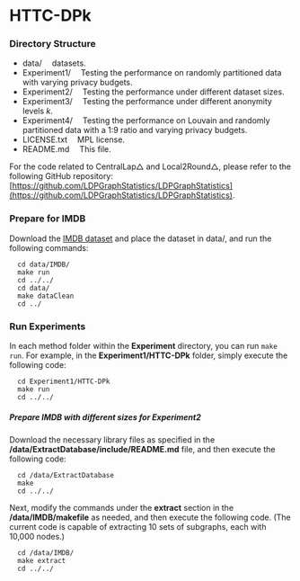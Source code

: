 # HTTC-DPk

### Directory Structure
- data/			&emsp;datasets.
- Experiment1/		&emsp;Testing the performance on randomly partitioned data with varying privacy budgets.
- Experiment2/		&emsp;Testing the performance under different dataset sizes.
- Experiment3/	  &emsp;Testing the performance under different anonymity levels $k$.
- Experiment4/		&emsp;Testing the performance on Louvain and randomly partitioned data with a 1:9 ratio and varying privacy budgets.
- LICENSE.txt		&emsp;MPL license.
- README.md		&emsp;This file.

For the code related to CentralLap△ and Local2Round△, please refer to the following GitHub repository: [https://github.com/LDPGraphStatistics/LDPGraphStatistics](https://github.com/LDPGraphStatistics/LDPGraphStatistics).

### Prepare for IMDB
Download the [IMDB dataset](https://www.cise.ufl.edu/research/sparse/matrices/Pajek/IMDB.html) and place the dataset in data/, and run the following commands:
```
  cd data/IMDB/
  make run
  cd ../../
  cd data/
  make dataClean
  cd ../
```


### Run Experiments
In each method folder within the **Experiment** directory, you can run `make run`. For example, in the **Experiment1/HTTC-DPk** folder, simply execute the following code:
```
  cd Experiment1/HTTC-DPk
  make run
  cd ../../
```

##### Prepare IMDB with different sizes for Experiment2

Download the necessary library files as specified in the **/data/ExtractDatabase/include/README.md** file, and then execute the following code:
```
  cd /data/ExtractDatabase
  make
  cd ../../
```

Next, modify the commands under the **extract** section in the **/data/IMDB/makefile** as needed, and then execute the following code. (The current code is capable of extracting 10 sets of subgraphs, each with 10,000 nodes.)
```
  cd /data/IMDB/
  make extract
  cd ../../
```


